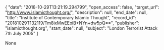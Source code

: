 {
  "date": "2018-10-29T13:21:19.294799", 
  "open_access": false, 
  "target_url": "http://www.islamicthought.org/", 
  "description": null, 
  "end_date": null, 
  "title": "Institute of Contemporary Islamic Thought", 
  "record_id": "20181029T132119/Tm8ixMwEEoiB+NYn+dw5pQ==", 
  "publisher": "islamicthought.org", 
  "start_date": null, 
  "subject": "London Terrorist Attack 7th July 2005"
}

None